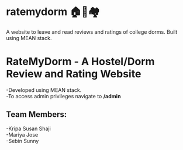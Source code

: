 # ratemydorm 🏠🏡🏘
A website to leave and read reviews and ratings of college dorms. Built using MEAN stack.
<h1>RateMyDorm - A Hostel/Dorm Review and Rating Website</h1>
-Developed using MEAN stack.<br>
-To access admin privileges navigate to <b>/admin</b>
<h2>Team Members:</h2>
-Kripa Susan Shaji<br>
-Mariya Jose<br>
-Sebin Sunny
